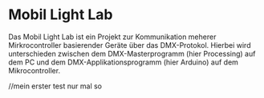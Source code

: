 ﻿Mobil Light Lab
=============

Das Mobil Light Lab ist ein Projekt zur Kommunikation meherer Mirkrocontroller basierender Geräte über das DMX-Protokol.
Hierbei wird unterschieden zwischen dem DMX-Masterprogramm (hier Processing) auf dem PC und dem DMX-Applikationsprogramm (hier Arduino) auf dem Mikrocontroller.


//mein erster test nur mal so 